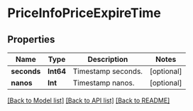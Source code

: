 # PriceInfoPriceExpireTime

## Properties
Name | Type | Description | Notes
------------ | ------------- | ------------- | -------------
**seconds** | **Int64** | Timestamp seconds. | [optional] 
**nanos** | **Int** | Timestamp nanos. | [optional] 

[[Back to Model list]](../README.md#documentation-for-models) [[Back to API list]](../README.md#documentation-for-api-endpoints) [[Back to README]](../README.md)


